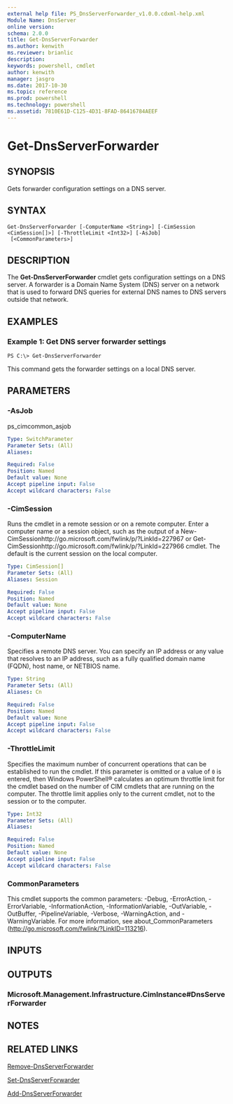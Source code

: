 ```yaml
---
external help file: PS_DnsServerForwarder_v1.0.0.cdxml-help.xml
Module Name: DnsServer
online version: 
schema: 2.0.0
title: Get-DnsServerForwarder
ms.author: kenwith
ms.reviewer: brianlic
description: 
keywords: powershell, cmdlet
author: kenwith
manager: jasgro
ms.date: 2017-10-30
ms.topic: reference
ms.prod: powershell
ms.technology: powershell
ms.assetid: 7810E61D-C125-4D31-8FAD-86416784AEEF
---
```


# Get-DnsServerForwarder

## SYNOPSIS
Gets forwarder configuration settings on a DNS server.

## SYNTAX

```
Get-DnsServerForwarder [-ComputerName <String>] [-CimSession <CimSession[]>] [-ThrottleLimit <Int32>] [-AsJob]
 [<CommonParameters>]
```

## DESCRIPTION
The **Get-DnsServerForwarder** cmdlet gets configuration settings on a DNS server.
A forwarder is a Domain Name System (DNS) server on a network that is used to forward DNS queries for external DNS names to DNS servers outside that network.

## EXAMPLES

### Example 1: Get DNS server forwarder settings
```
PS C:\> Get-DnsServerForwarder
```

This command gets the forwarder settings on a local DNS server.

## PARAMETERS

### -AsJob
ps_cimcommon_asjob

```yaml
Type: SwitchParameter
Parameter Sets: (All)
Aliases: 

Required: False
Position: Named
Default value: None
Accept pipeline input: False
Accept wildcard characters: False
```

### -CimSession
Runs the cmdlet in a remote session or on a remote computer.
Enter a computer name or a session object, such as the output of a New-CimSessionhttp://go.microsoft.com/fwlink/p/?LinkId=227967 or Get-CimSessionhttp://go.microsoft.com/fwlink/p/?LinkId=227966 cmdlet.
The default is the current session on the local computer.

```yaml
Type: CimSession[]
Parameter Sets: (All)
Aliases: Session

Required: False
Position: Named
Default value: None
Accept pipeline input: False
Accept wildcard characters: False
```

### -ComputerName
Specifies a remote DNS server.
You can specify an IP address or any value that resolves to an IP address, such as a fully qualified domain name (FQDN), host name, or NETBIOS name.

```yaml
Type: String
Parameter Sets: (All)
Aliases: Cn

Required: False
Position: Named
Default value: None
Accept pipeline input: False
Accept wildcard characters: False
```

### -ThrottleLimit
Specifies the maximum number of concurrent operations that can be established to run the cmdlet.
If this parameter is omitted or a value of `0` is entered, then Windows PowerShell® calculates an optimum throttle limit for the cmdlet based on the number of CIM cmdlets that are running on the computer.
The throttle limit applies only to the current cmdlet, not to the session or to the computer.

```yaml
Type: Int32
Parameter Sets: (All)
Aliases: 

Required: False
Position: Named
Default value: None
Accept pipeline input: False
Accept wildcard characters: False
```

### CommonParameters
This cmdlet supports the common parameters: -Debug, -ErrorAction, -ErrorVariable, -InformationAction, -InformationVariable, -OutVariable, -OutBuffer, -PipelineVariable, -Verbose, -WarningAction, and -WarningVariable. For more information, see about_CommonParameters (http://go.microsoft.com/fwlink/?LinkID=113216).

## INPUTS

## OUTPUTS

### Microsoft.Management.Infrastructure.CimInstance#DnsServerForwarder

## NOTES

## RELATED LINKS

[Remove-DnsServerForwarder](./Remove-DnsServerForwarder.md)

[Set-DnsServerForwarder](./Set-DnsServerForwarder.md)

[Add-DnsServerForwarder](./Add-DnsServerForwarder.md)
